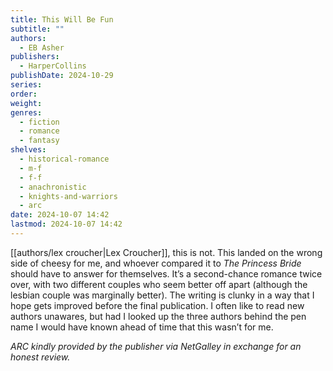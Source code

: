 ```yaml
---
title: This Will Be Fun
subtitle: ""
authors:
  - EB Asher
publishers:
  - HarperCollins
publishDate: 2024-10-29
series: 
order: 
weight: 
genres:
  - fiction
  - romance
  - fantasy
shelves:
  - historical-romance
  - m-f
  - f-f
  - anachronistic
  - knights-and-warriors
  - arc
date: 2024-10-07 14:42
lastmod: 2024-10-07 14:42
---
```

[[authors/lex croucher|Lex Croucher]], this is not. This landed on the wrong side of cheesy for me, and whoever compared it to *The Princess Bride* should have to answer for themselves. It’s a second-chance romance twice over, with two different couples who seem better off apart (although the lesbian couple was marginally better). The writing is clunky in a way that I hope gets improved before the final publication. I often like to read new authors unawares, but had I looked up the three authors behind the pen name I would have known ahead of time that this wasn’t for me. 

*ARC kindly provided by the publisher via NetGalley in exchange for an honest review.*